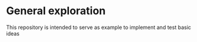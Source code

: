 # General exploration
This repository is intended to serve as example to implement and test basic ideas
